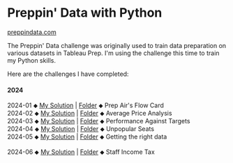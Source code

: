 # Preppin' Data with Python

[preppindata.com](https://www.preppindata.com/)

The Preppin' Data challenge was originally used to train data preparation on various datasets in Tableau Prep. I'm using the challenge this time to train my Python skills.

Here are the challenges I have completed:
#### 2024
2024-01 ⬥ [My Solution](https://github.com/fschwade/Python_PreppinData_Challenges/blob/main/2024-01/Python_Preppin_Data_202401.ipynb) | [Folder](https://github.com/fschwade/Python_PreppinData_Challenges/tree/main/2024-01) ⬥ Prep Air's Flow Card<br>
2024-02 ⬥ [My Solution](https://github.com/fschwade/Python_PreppinData_Challenges/blob/main/2024-02/Python_Preppin_Data_202402.ipynb) | [Folder](https://github.com/fschwade/Python_PreppinData_Challenges/tree/main/2024-02) ⬥ Average Price Analysis<br>
2024-03 ⬥ [My Solution](https://github.com/fschwade/Python_PreppinData_Challenges/blob/main/2024-03/Python_Preppin_Data_202403.ipynb) | [Folder](https://github.com/fschwade/Python_PreppinData_Challenges/tree/main/2024-03) ⬥ Performance Against Targets<br>
2024-04 ⬥ [My Solution](https://github.com/fschwade/Python_PreppinData_Challenges/blob/main/2024-04/Python_Preppin_Data_202404.ipynb) | [Folder](https://github.com/fschwade/Python_PreppinData_Challenges/tree/main/2024-04) ⬥ Unpopular Seats<br>
2024-05 ⬥ [My Solution](https://github.com/fschwade/Python_PreppinData_Challenges/blob/main/2024-05/Python_Preppin_Data_202405.ipynb) | [Folder](https://github.com/fschwade/Python_PreppinData_Challenges/tree/main/2024-05) ⬥ Getting the right data<br><br>
2024-06 ⬥ [My Solution](https://github.com/fschwade/Python_PreppinData_Challenges/blob/main/2024-06/Python_Preppin_Data_202406.ipynb) | [Folder](https://github.com/fschwade/Python_PreppinData_Challenges/tree/main/2024-06) ⬥ Staff Income Tax<br>